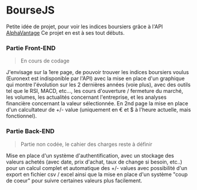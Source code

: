 # BourseJS

Petite idée de projet, pour voir les indices boursiers grâce à l'API [AlphaVantage](https://www.alphavantage.co/)
Ce projet en est à ses tout débuts.

### Partie Front-END
> En cours de codage

J'envisage sur la 1ere page, de pouvoir trouver les indices boursiers voulus (Euronext est indisponible par l'API)
avec la mise en place d'un graphique qui montre l'évolution sur les 2 dernières années (voie plus), avec des outils tel que le RSI, MACD, etc..., les cours d'ouverture / fermeture du marché, les volumes, les actualités concernant l'entreprise, et les analyses financière concernant la valeur sélectionnée.
En 2nd page la mise en place d'un calcultateur de +/- value (uniquement en € et $ à l'heure actuelle, mais fonctionnel).

### Partie Back-END
> Partie non codée, le cahier des charges reste à définir

Mise en place d'un système d'authentification, avec un stockage des valeurs achetés (avec date, prix d'achat, taux de change si besoin, etc..) pour un calcul complet et automatique des +/- values avec possibilité d'un export en fichier csv / excel ainsi que la mise en place d'un système "coup de coeur" pour suivre certaines valeurs plus facilement.
